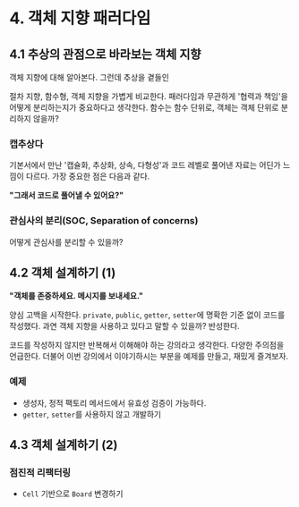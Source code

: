 # 4. 객체 지향 패러다임

## 4.1 추상의 관점으로 바라보는 객체 지향

객체 지향에 대해 알아본다. 그런데 추상을 곁들인

절차 지향, 함수형, 객체 지향을 가볍게 비교한다. 패러다임과 무관하게 '협력과 책임'을 어떻게 분리하는지가 중요하다고 생각한다.
함수는 함수 단위로, 객체는 객체 단위로 분리하지 않을까?

### 캡추상다

기본서에서 만난 '캡슐화, 추상화, 상속, 다형성'과 코드 레벨로 풀어낸 자료는 어딘가 느낌이 다르다. 가장 중요한 점은 다음과 같다.

**"그래서 코드로 풀어낼 수 있어요?"**

### 관심사의 분리(SOC, Separation of concerns)

어떻게 관심사를 분리할 수 있을까?

## 4.2 객체 설계하기 (1)

**"객체를 존중하세요. 메시지를 보내세요."**

양심 고백을 시작한다. `private`, `public`, `getter`, `setter`에 명확한 기준 없이 코드를 작성했다.
과연 객체 지향을 사용하고 있다고 말할 수 있을까? 반성한다.

코드를 작성하지 않지만 반복해서 이해해야 하는 강의라고 생각한다. 다양한 주의점을 언급한다.
더불어 이번 강의에서 이야기하시는 부분을 예제를 만들고, 재밌게 즐겨보자.

### 예제

- 생성자, 정적 팩토리 메서드에서 유효성 검증이 가능하다.
- `getter`, `setter`를 사용하지 않고 개발하기

## 4.3 객체 설계하기 (2)

### 점진적 리팩터링

- `Cell` 기반으로 `Board` 변경하기
